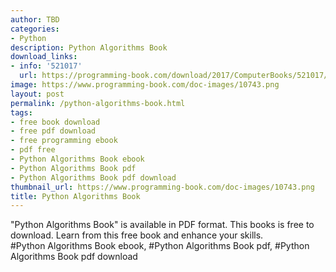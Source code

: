 ```yaml
---
author: TBD
categories:
- Python
description: Python Algorithms Book
download_links:
- info: '521017'
  url: https://programming-book.com/download/2017/ComputerBooks/521017/Python Algorithms.pdf
image: https://www.programming-book.com/doc-images/10743.png
layout: post
permalink: /python-algorithms-book.html
tags:
- free book download
- free pdf download
- free programming ebook
- pdf free
- Python Algorithms Book ebook
- Python Algorithms Book pdf
- Python Algorithms Book pdf download
thumbnail_url: https://www.programming-book.com/doc-images/10743.png
title: Python Algorithms Book
---
```


 
<div class="item-desc text-justify">
  "Python Algorithms Book" is available in PDF format. This books is free to download. Learn from this free book and enhance your skills.
  <br>
  #Python Algorithms Book ebook, #Python Algorithms Book pdf, #Python Algorithms Book pdf download
</div>